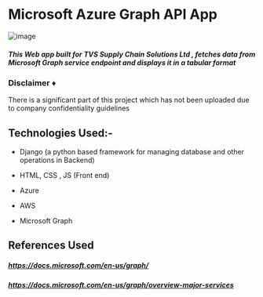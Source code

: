 # Microsoft Azure Graph API App
![image](https://user-images.githubusercontent.com/60535124/125837303-d3ba6419-437a-4c37-a83c-da6ec2181e3f.png)


##### This Web app built for TVS Supply Chain Solutions Ltd , fetches data from Microsoft Graph service endpoint and displays it in a tabular format

### Disclaimer :diamonds:  

There is a significant part of this project which has not been uploaded due to company confidentiality guidelines

## Technologies Used:- 

- Django (a python based framework for managing database and other operations in Backend)

- HTML, CSS , JS (Front end)

- Azure

- AWS 

- Microsoft Graph
 
 ## References Used
 
 ##### https://docs.microsoft.com/en-us/graph/
 
 ##### https://docs.microsoft.com/en-us/graph/overview-major-services

